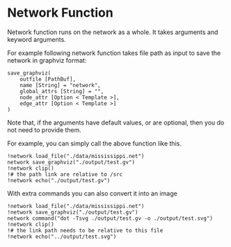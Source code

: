 # Network Function


Network function runs on the network as a whole. It takes arguments and keyword arguments.

For example following network function takes file path as input to save the network in graphviz format:
```sig
save_graphviz(
	outfile [PathBuf],
	name [String] = "network",
	global_attrs [String] = "",
	node_attr [Option < Template >],
	edge_attr [Option < Template >]
)
```

Note that, if the arguments have default values, or are optional, then you do not need to provide them.

For example, you can simply call the above function like this.
```task run file
!network load_file("./data/mississippi.net")
network save_graphviz("./output/test.gv")
!network clip()
!# the path link are relative to /src
!network echo("./output/test.gv")
```

With extra commands you can also convert it into an image
```task run image
!network load_file("./data/mississippi.net")
!network save_graphviz("./output/test.gv")
network command("dot -Tsvg ./output/test.gv -o ./output/test.svg")
!network clip()
!# the link path needs to be relative to this file
!network echo("../output/test.svg")
```
